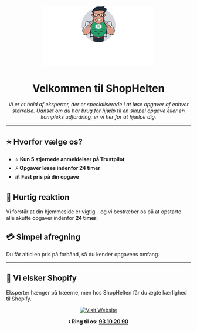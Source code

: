<div align="center">
    <a href="https://shophelten.dk/">
        <picture>
            <source srcset="../assets/ShopHelten-logo.png" media="(prefers-color-scheme: dark)">
            <img src="../assets/ShopHelten-logo-white.png" alt="ShopHelten - Vi løser alle opgaver, store som små." width="300">
        </picture>
    </a>
</div>

<div align="center">
    <h1>Velkommen til ShopHelten</h1>
    <p><em>Vi er et hold af eksperter, der er specialiserede i at løse opgaver af enhver størrelse. Uanset om du har brug for hjælp til en simpel opgave eller en kompleks udfordring, er vi her for at hjælpe dig.</em></p>
</div>

---

## ⭐ Hvorfor vælge os?

- ⭐ **Kun 5 stjernede anmeldelser på Trustpilot**
- ⚡ **Opgaver løses indenfor 24 timer**
- 💰 **Fast pris på din opgave**

## 🚀 Hurtig reaktion

Vi forstår at din hjemmeside er vigtig - og vi bestræber os på at opstarte alle akutte opgaver indenfor **24 timer**. 

## 💳 Simpel afregning

Du får altid en pris på forhånd, så du kender opgavens omfang.

---

## 💚 Vi elsker Shopify

Eksperter hænger på træerne, men hos ShopHelten får du ægte kærlighed til Shopify.

<div align="center">
    <p>
        <a href="https://shophelten.dk/" target="_blank">
            <img src="https://img.shields.io/badge/Besøg_vores-Hjemmeside-blue?style=for-the-badge&logo=shopify" alt="Visit Website">
        </a>
    </p>
    <p>
        <strong>📞 Ring til os: <a href="tel:+4593102090">93 10 20 90</a></strong>
    </p>
</div>
